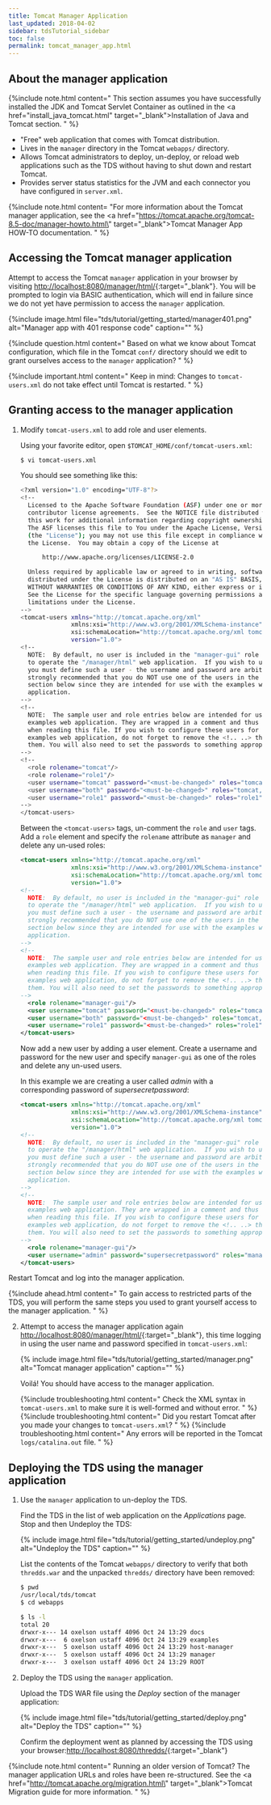 ```yaml
---
title: Tomcat Manager Application
last_updated: 2018-04-02
sidebar: tdsTutorial_sidebar
toc: false
permalink: tomcat_manager_app.html
---
```


## About the manager application

{%include note.html content="
This section assumes you have successfully installed the JDK and Tomcat Servlet Container as outlined in the <a href=\"install_java_tomcat.html\" target=\"_blank\">Installation of Java and Tomcat</a> section.
" %}

* "Free" web application that comes with Tomcat distribution.
* Lives in the `manager` directory in the Tomcat `webapps/` directory.
* Allows Tomcat administrators to deploy, un-deploy, or reload web applications such as the TDS without having to shut down and restart Tomcat.
* Provides server status statistics for the JVM and each connector you have configured in `server.xml`.

{%include note.html content=
"For more information about the Tomcat manager application, see the <a href=\"https://tomcat.apache.org/tomcat-8.5-doc/manager-howto.html\" target=\"_blank\">Tomcat Manager App HOW-TO</a> documentation.
" %}

## Accessing the Tomcat manager application

Attempt to access the Tomcat `manager` application in your browser by visiting [http://localhost:8080/manager/html/](http://localhost:8080/manager/html/){:target="_blank"}.
You will be prompted to login via BASIC authentication, which will end in failure since we do not yet have permission to access the `manager` application.

{%include image.html file="tds/tutorial/getting_started/manager401.png" alt="Manager app with 401 response code" caption="" %}

{%include question.html content="
Based on what we know about Tomcat configuration, which file in the Tomcat `conf/` directory should we edit to grant ourselves access to the `manager` application?
" %}

{%include important.html content="
Keep in mind: Changes to `tomcat-users.xml` do not take effect until Tomcat is restarted.
" %}

## Granting access to the manager application

1. Modify `tomcat-users.xml` to add role and user elements.

   Using your favorite editor, open `$TOMCAT_HOME/conf/tomcat-users.xml`:

   ~~~bash
   $ vi tomcat-users.xml
   ~~~
   
   You should see something like this:
   
   ~~~bash
   <?xml version="1.0" encoding="UTF-8"?>
   <!--
     Licensed to the Apache Software Foundation (ASF) under one or more
     contributor license agreements.  See the NOTICE file distributed with
     this work for additional information regarding copyright ownership.
     The ASF licenses this file to You under the Apache License, Version 2.0
     (the "License"); you may not use this file except in compliance with
     the License.  You may obtain a copy of the License at
   
         http://www.apache.org/licenses/LICENSE-2.0
   
     Unless required by applicable law or agreed to in writing, software
     distributed under the License is distributed on an "AS IS" BASIS,
     WITHOUT WARRANTIES OR CONDITIONS OF ANY KIND, either express or implied.
     See the License for the specific language governing permissions and
     limitations under the License.
   -->
   <tomcat-users xmlns="http://tomcat.apache.org/xml"
                 xmlns:xsi="http://www.w3.org/2001/XMLSchema-instance"
                 xsi:schemaLocation="http://tomcat.apache.org/xml tomcat-users.xsd"
                 version="1.0">
   <!--
     NOTE:  By default, no user is included in the "manager-gui" role required
     to operate the "/manager/html" web application.  If you wish to use this app,
     you must define such a user - the username and password are arbitrary. It is
     strongly recommended that you do NOT use one of the users in the commented out
     section below since they are intended for use with the examples web
     application.
   -->
   <!--
     NOTE:  The sample user and role entries below are intended for use with the
     examples web application. They are wrapped in a comment and thus are ignored
     when reading this file. If you wish to configure these users for use with the
     examples web application, do not forget to remove the <!.. ..> that surrounds
     them. You will also need to set the passwords to something appropriate.
   -->
   <!--
     <role rolename="tomcat"/>
     <role rolename="role1"/>
     <user username="tomcat" password="<must-be-changed>" roles="tomcat"/>
     <user username="both" password="<must-be-changed>" roles="tomcat,role1"/>
     <user username="role1" password="<must-be-changed>" roles="role1"/>
   -->
   </tomcat-users>
   ~~~

   Between the `<tomcat-users>` tags, un-comment the `role` and `user` tags.  
   Add a `role` element and specify the `rolename` attribute as `manager` and delete any un-used roles: 

   ~~~xml
   <tomcat-users xmlns="http://tomcat.apache.org/xml"
                 xmlns:xsi="http://www.w3.org/2001/XMLSchema-instance"
                 xsi:schemaLocation="http://tomcat.apache.org/xml tomcat-users.xsd"
                 version="1.0">
   <!--
     NOTE:  By default, no user is included in the "manager-gui" role required
     to operate the "/manager/html" web application.  If you wish to use this app,
     you must define such a user - the username and password are arbitrary. It is
     strongly recommended that you do NOT use one of the users in the commented out
     section below since they are intended for use with the examples web
     application.
   -->
   <!--
     NOTE:  The sample user and role entries below are intended for use with the
     examples web application. They are wrapped in a comment and thus are ignored
     when reading this file. If you wish to configure these users for use with the
     examples web application, do not forget to remove the <!.. ..> that surrounds
     them. You will also need to set the passwords to something appropriate.
   -->
     <role rolename="manager-gui"/>
     <user username="tomcat" password="<must-be-changed>" roles="tomcat"/>
     <user username="both" password="<must-be-changed>" roles="tomcat,role1"/>
     <user username="role1" password="<must-be-changed>" roles="role1"/>
   </tomcat-users>

   ~~~

   Now add a new user by adding a user element.
   Create a username and password for the new user and specify `manager-gui` as one of the roles and delete any un-used users.
   
   In this example we are creating a user called *admin* with a corresponding password of *supersecretpassword*:

   ~~~xml
   <tomcat-users xmlns="http://tomcat.apache.org/xml"
                 xmlns:xsi="http://www.w3.org/2001/XMLSchema-instance"
                 xsi:schemaLocation="http://tomcat.apache.org/xml tomcat-users.xsd"
                 version="1.0">
   <!--
     NOTE:  By default, no user is included in the "manager-gui" role required
     to operate the "/manager/html" web application.  If you wish to use this app,
     you must define such a user - the username and password are arbitrary. It is
     strongly recommended that you do NOT use one of the users in the commented out
     section below since they are intended for use with the examples web
     application.
   -->
   <!--
     NOTE:  The sample user and role entries below are intended for use with the
     examples web application. They are wrapped in a comment and thus are ignored
     when reading this file. If you wish to configure these users for use with the
     examples web application, do not forget to remove the <!.. ..> that surrounds
     them. You will also need to set the passwords to something appropriate.
   -->
     <role rolename="manager-gui"/>
     <user username="admin" password="supersecretpassword" roles="manager-gui"/>
   </tomcat-users>
   ~~~

Restart Tomcat and log into the manager application.

{%include ahead.html content="
To gain access to restricted parts of the TDS, you will perform the same steps you used to grant yourself access to the manager application.
" %}

2. Attempt to access the manager application again [http://localhost:8080/manager/html/](http://localhost:8080/manager/html/){:target="_blank"}, this time logging in using the user name and password specified in `tomcat-users.xml`:


   {% include image.html file="tds/tutorial/getting_started/manager.png" alt="Tomcat manager application" caption="" %}


   Voil&aacute;! You should have access to the manager application.


   {%include troubleshooting.html content="
   Check the XML syntax in `tomcat-users.xml` to make sure it is well-formed and without error.
   " %}
   {%include troubleshooting.html content="
   Did you restart Tomcat after you made your changes to `tomcat-users.xml`?
   " %}
   {%include troubleshooting.html content="
   Any errors will be reported in the Tomcat `logs/catalina.out` file.
   " %}

## Deploying the TDS using the manager application

1. Use the `manager` application to un-deploy the TDS.

   Find the TDS in the list of web application on the _Applications_ page.
   Stop and then Undeploy the TDS:

   {% include image.html file="tds/tutorial/getting_started/undeploy.png" alt="Undeploy the TDS" caption="" %}

   List the contents of the Tomcat `webapps/` directory to verify that both `thredds.war` and the unpacked `thredds/` directory have been removed:

   ~~~bash
   $ pwd
   /usr/local/tds/tomcat
   $ cd webapps

   $ ls -l
   total 20
   drwxr-x--- 14 oxelson ustaff 4096 Oct 24 13:29 docs
   drwxr-x---  6 oxelson ustaff 4096 Oct 24 13:29 examples
   drwxr-x---  5 oxelson ustaff 4096 Oct 24 13:29 host-manager
   drwxr-x---  5 oxelson ustaff 4096 Oct 24 13:29 manager
   drwxr-x---  3 oxelson ustaff 4096 Oct 24 13:29 ROOT
   ~~~

2. Deploy the TDS using the `manager` application.

   Upload the TDS WAR file using the _Deploy_ section of the manager application:

   {% include image.html file="tds/tutorial/getting_started/deploy.png" alt="Deploy the TDS" caption="" %}

   Confirm the deployment went as planned by accessing the TDS using your browser:[http://localhost:8080/thredds/](http://localhost:8080/thredds/){:target="_blank"} 

{%include note.html content="
Running an older version of Tomcat?  The manager application URLs and roles have been re-structured.
See the <a href=\"http://tomcat.apache.org/migration.html\" target=\"_blank\">Tomcat Migration guide</a> for more information.
" %}